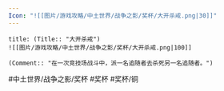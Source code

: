 ```yaml
---
Icon: "![[图片/游戏攻略/中土世界/战争之影/奖杯/大开杀戒.png|30]]"
---
```

```ad-common-bronze-trophy
title: (Title:: "大开杀戒")
![[图片/游戏攻略/中土世界/战争之影/奖杯/大开杀戒.png|100]]

(Comment:: "在一次竞技场战斗中，派一名追随者去杀死另一名追随者。")
```

#中土世界/战争之影/奖杯 #奖杯 #奖杯/铜
